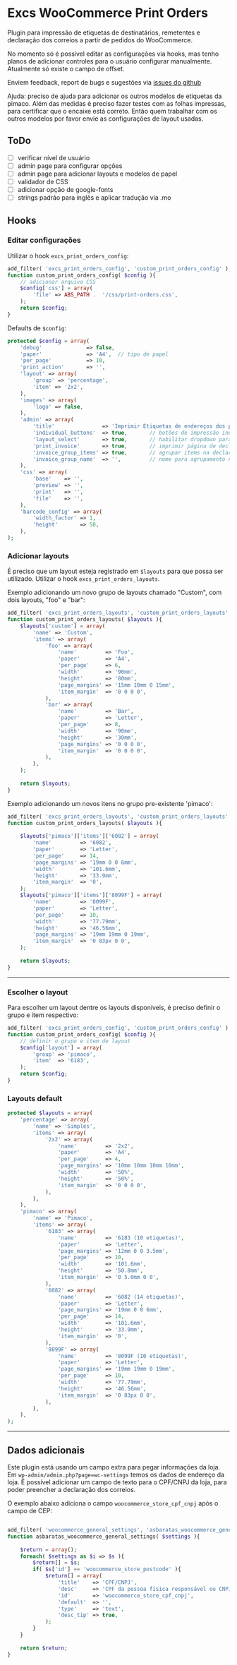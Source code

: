 

# Excs WooCommerce Print Orders

Plugin para impressão de etiquetas de destinatários, remetentes e declaração dos correios a partir de pedidos do WooCommerce.

No momento só é possível editar as configurações via hooks, mas tenho planos de adicionar controles para o usuário configurar manualmente. Atualmente só existe o campo de offset.

Enviem feedback, report de bugs e sugestões via [issues do github](https://github.com/alexkoti/excs-woocommerce-print-orders/issues) 

Ajuda: preciso de ajuda para adicionar os outros modelos de etiquetas da pimaco. Além das medidas é preciso fazer testes com as folhas impressas, para certificar que o encaixe está correto. Então quem trabalhar com os outros modelos por favor envie as configurações de layout usadas.

## ToDo
- [ ] verificar nível de usuário
- [ ] admin page para configurar opções
- [ ] admin page para adicionar layouts e modelos de papel
- [ ] validador de CSS
- [ ] adicionar opção de google-fonts
- [ ] strings padrão para inglês e aplicar tradução via .mo

## Hooks

### Editar configurações

Utilizar o hook `excs_print_orders_config`:
```php
add_filter( 'excs_print_orders_config', 'custom_print_orders_config' );
function custom_print_orders_config( $config ){
    // adicionar arquivo CSS
    $config['css'] = array(
        'file' => ABS_PATH .  '/css/print-orders.css',
    );
    return $config;
}
```

Defaults de `$config`:
```php
protected $config = array(
    'debug'              => false,
    'paper'              => 'A4',  // tipo de papel
    'per_page'           => 10,
    'print_action'       => '',
    'layout' => array(
        'group' => 'percentage',
        'item' => '2x2',
    ),
    'images' => array(
        'logo' => false,
    ),
    'admin' => array(
        'title'               => 'Imprimir Etiquetas de endereços dos pedidos',
        'individual_buttons'  => true,       // botões de impressão individuais para cada pedido
        'layout_select'       => true,       // habilitar dropdown para seleção de layout, como modelos de etiquetas pimaco
        'print_invoice'       => true,       // imprimir página de declaração de contepúdo dos correios
        'invoice_group_items' => true,       // agrupar items na declaração
        'invoice_group_name'  => '',         // nome para agrupamento na declaração
    ),
    'css' => array(
        'base'    => '',
        'preview' => '',
        'print'   => '',
        'file'    => '',
    ),
    'barcode_config' => array(
        'width_factor' => 1,
        'height'       => 50,
    ),
);
```
### Adicionar layouts

É preciso que um layout esteja registrado em `$layouts` para que possa ser utilizado. Utilizar o hook `excs_print_orders_layouts`.

Exemplo adicionando um novo grupo de layouts chamado "Custom", com dois layouts, "foo" e "bar":
```php
add_filter( 'excs_print_orders_layouts', 'custom_print_orders_layouts' );
function custom_print_orders_layouts( $layouts ){
    $layouts['custom'] = array(
        'name' => 'Custom',
        'items' => array(
            'foo' => array(
                'name'         => 'Foo',
                'paper'        => 'A4',
                'per_page'     => 6,
                'width'        => '90mm',
                'height'       => '80mm',
                'page_margins' => '15mm 10mm 0 15mm',
                'item_margin'  => '0 0 0 0',
            ),
            'bar' => array(
                'name'         => 'Bar',
                'paper'        => 'Letter',
                'per_page'     => 8,
                'width'        => '90mm',
                'height'       => '30mm',
                'page_margins' => '0 0 0 0',
                'item_margin'  => '0 0 0 0',
            ),
        ),
    );
    
    return $layouts;
}
```

Exemplo adicionando um novos itens no grupo pre-existente 'pimaco':
```php
add_filter( 'excs_print_orders_layouts', 'custom_print_orders_layouts' );
function custom_print_orders_layouts( $layouts ){
    
    $layouts['pimaco']['items']['6082'] = array(
        'name'         => '6082',
        'paper'        => 'Letter',
        'per_page'     => 14,
        'page_margins' => '19mm 0 0 6mm',
        'width'        => '101.6mm',
        'height'       => '33.9mm',
        'item_margin'  => '0',
    );
    $layouts['pimaco']['items']['8099F'] = array(
        'name'         => '8099F',
        'paper'        => 'Letter',
        'per_page'     => 10,
        'width'        => '77.79mm',
        'height'       => '46.56mm',
        'page_margins' => '19mm 19mm 0 19mm',
        'item_margin'  => '0 83px 0 0',
    );
    
    return $layouts;
}
```
----------
### Escolher o layout

Para escolher um layout dentre os layouts disponíveis, é preciso definir o grupo e item respectivo:
```php
add_filter( 'excs_print_orders_config', 'custom_print_orders_config' );
function custom_print_orders_config( $config ){
    // definir o grupo e item de layout
    $config['layout'] = array(
        'group' => 'pimaco',
        'item'  => '6183',
    );
    return $config;
}
```

### Layouts default
```php
protected $layouts = array(
    'percentage' => array(
        'name' => 'Simples',
        'items' => array(
            '2x2' => array(
                'name'         => '2x2',
                'paper'        => 'A4',
                'per_page'     => 4,
                'page_margins' => '10mm 10mm 10mm 10mm',
                'width'        => '50%',
                'height'       => '50%',
                'item_margin'  => '0 0 0 0',
            ),
        ),
    ),
    'pimaco' => array(
        'name' => 'Pimaco',
        'items' => array(
            '6183' => array(
                'name'         => '6183 (10 etiquetas)',
                'paper'        => 'Letter',
                'page_margins' => '12mm 0 0 3.5mm',
                'per_page'     => 10,
                'width'        => '101.6mm',
                'height'       => '50.8mm',
                'item_margin'  => '0 5.0mm 0 0',
            ),
            '6082' => array(
                'name'         => '6082 (14 etiquetas)',
                'paper'        => 'Letter',
                'page_margins' => '19mm 0 0 6mm',
                'per_page'     => 14,
                'width'        => '101.6mm',
                'height'       => '33.9mm',
                'item_margin'  => '0',
            ),
            '8099F' => array(
                'name'         => '8099F (10 etiquetas)',
                'paper'        => 'Letter',
                'page_margins' => '19mm 19mm 0 19mm',
                'per_page'     => 10,
                'width'        => '77.79mm',
                'height'       => '46.56mm',
                'item_margin'  => '0 83px 0 0',
            ),
        ),
    ),
);
```

----------

## Dados adicionais

Este plugin está usando um campo extra para pegar informações da loja. Em `wp-admin/admin.php?page=wc-settings` temos os dados de endereço da loja. É possível adicionar um campo de texto para o CPF/CNPJ da loja, para poder preencher a declaração dos correios.

O exemplo abaixo adiciona o campo `woocommerce_store_cpf_cnpj` após o campo de CEP:
```php

add_filter( 'woocommerce_general_settings', 'asbaratas_woocommerce_general_settings' );
function asbaratas_woocommerce_general_settings( $settings ){
    
    $return = array();
    foreach( $settings as $i => $s ){
        $return[] = $s;
        if( $s['id'] == 'woocommerce_store_postcode' ){
            $return[] = array(
                'title'    => 'CPF/CNPJ',
                'desc'     => 'CPF da pessoa física responsável ou CNPJ da loja.',
                'id'       => 'woocommerce_store_cpf_cnpj',
                'default'  => '',
                'type'     => 'text',
                'desc_tip' => true,
            );
        }
    }
    
    return $return;
}
```
